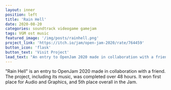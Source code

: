 ```yaml
---
layout: inner
position: left
title: 'Rain Hell'
date: 2020-08-20 
categories: soundtrack videogame gamejam
tags: VGM ost music 
featured_image: '/img/posts/rainhell.png'
project_link: 'https://itch.io/jam/open-jam-2020/rate/764459'
button_icon: 'flask'
button_text: 'Visit Project'
lead_text: "An entry to OpenJam 2020 made in collaboration with a friend. The project, including its music, was completed over 48 hours."
---
```

"Rain Hell" is an entry to OpenJam 2020 made in collaboration with a friend. 
The project, including its music, was completed over 48 hours. It won first place for Audio and Graphics, and 5th place overall in the Jam.